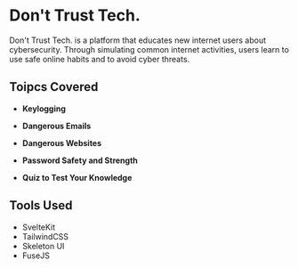# Don't Trust Tech.

Don't Trust Tech. is a platform that educates new internet users about cybersecurity. Through simulating common internet activities, users learn to use safe online habits and to avoid cyber threats.

## Toipcs Covered

- **Keylogging**

- **Dangerous Emails**

- **Dangerous Websites**

- **Password Safety and Strength**

- **Quiz to Test Your Knowledge**

## Tools Used

- SvelteKit
- TailwindCSS
- Skeleton UI
- FuseJS
